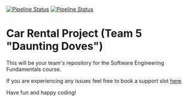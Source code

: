 [![Pipeline Status](https://gitlab.inf.ethz.ch/PRV-LECTURERS/courses/se_cas_ais/2024_teams/team05/badges/main/pipeline.svg?key_text=Unit+Tests)](https://gitlab.inf.ethz.ch/PRV-LECTURERS/courses/se_cas_ais/2024_teams/team05/pipelines)
[![Pipeline Status](https://gitlab.inf.ethz.ch/PRV-LECTURERS/courses/se_cas_ais/2024_teams/team05/badges/main/coverage.svg?key_text=Coverage)](https://gitlab.inf.ethz.ch/PRV-LECTURERS/courses/se_cas_ais/2024_teams/team05/pipelines)


# Car Rental Project (Team 5 "Daunting Doves")


This will be your team's repository for the Software Engineering Fundamentals course.

If you are experiencing any issues feel free to book a support slot [here](https://moodle-app2.let.ethz.ch/mod/scheduler/view.php?id=1034105).

Have fun and happy coding!
